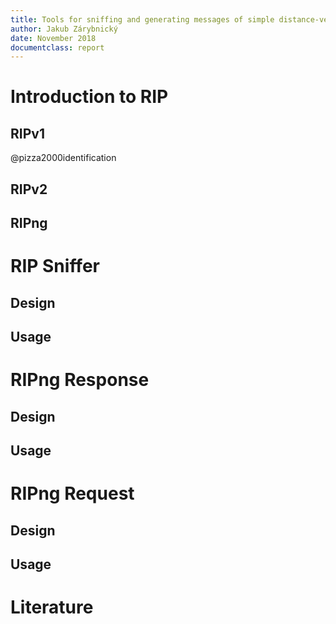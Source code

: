 ```yaml
---
title: Tools for sniffing and generating messages of simple distance-vector protocols
author: Jakub Zárybnický
date: November 2018
documentclass: report
---
```

# Introduction to RIP
## RIPv1
@pizza2000identification

## RIPv2
## RIPng

# RIP Sniffer
## Design
## Usage

# RIPng Response
## Design
## Usage

# RIPng Request
## Design
## Usage

# Literature
